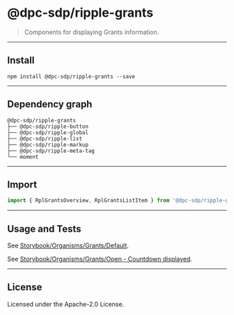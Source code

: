 <!-- GENERATED_DOCS -->
# @dpc-sdp/ripple-grants

> Components for displaying Grants information.

--------------------------------------------------------------------------------

## Install

```shell
npm install @dpc-sdp/ripple-grants --save
```

--------------------------------------------------------------------------------

## Dependency graph

```shell
@dpc-sdp/ripple-grants
├── @dpc-sdp/ripple-button
├── @dpc-sdp/ripple-global
├── @dpc-sdp/ripple-list
├── @dpc-sdp/ripple-markup
├── @dpc-sdp/ripple-meta-tag
└── moment
```

--------------------------------------------------------------------------------

## Import

```js
import { RplGrantsOverview, RplGrantsListItem } from '@dpc-sdp/ripple-grants'
```

--------------------------------------------------------------------------------

## Usage and Tests

See [Storybook/Organisms/Grants/Default](https://ripple.sdp.vic.gov.au/?path=/story/organisms-grants--default).

See [Storybook/Organisms/Grants/Open - Countdown displayed](https://ripple.sdp.vic.gov.au/?path=/story/organisms-grants--open---countdown-displayed).

--------------------------------------------------------------------------------

## License

Licensed under the Apache-2.0 License.

<!-- /GENERATED_DOCS -->
